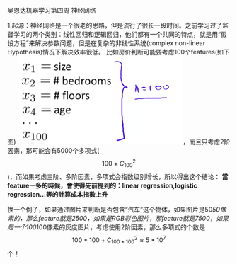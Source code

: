 吴恩达机器学习第四周
神经网络

1.起源：神经网络是一个很老的思路，但是流行了很长一段时间。之前学习过了监督学习的两个类别：线性回归和逻辑回归，他们都有一个共同的特点，就是用“假设方程”来解决参数问题，但是在复杂的非线性系统(complex non-linear Hypothesis)情况下解决效率很低。
比如房价判断可能要考虑100个features(如下图) ![](7.png)，而且只考虑2阶因素，那可能会有5000个多项式($$100+C_{100}^2$$)，而如果考虑三阶、多阶因素，多项式会指数级别增长，所以得出这个结论：
  **當feature一多的時候，會使得先前提到的：linear regression,logistic regression...等的計算成本指數上升**

换一个例子，如果通过图片来判断是否包含“汽车”这个物体，如果图片是50*50像素的，那么feature就是2500，如果是RGB彩色图片，那feature就是7500，如果是一个100*100像素的灰度图片，考虑使用2阶因素，那么多项式的个数是 $$100*100+C_{100*100}^2 \approx 5*10^7$$个！